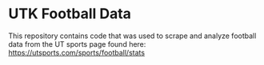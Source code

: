 # UTK Football Data

This repository contains code that was used to scrape and analyze football data from the UT sports page found here: https://utsports.com/sports/football/stats
